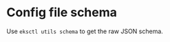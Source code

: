 # Config file schema
Use `eksctl utils schema` to get the raw JSON schema.
<script type="module" src="schema.js"></script>

<table id="config"></table>


